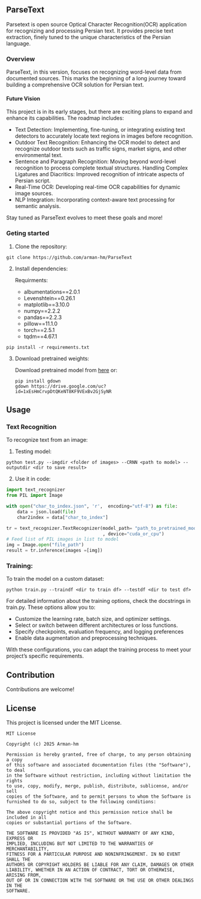## ParseText
Parsetext is open source Optical Character Recognition(OCR) application for recognizing and processing Persian text. It provides precise text extraction, finely tuned to the unique characteristics of the Persian language.

### Overview
ParseText, in this version, focuses on recognizing word-level data from documented sources. This marks the beginning of a long journey toward building a comprehensive OCR solution for Persian text.

#### Future Vision
This project is in its early stages, but there are exciting plans to expand and enhance its capabilities. The roadmap includes:

- Text Detection: Implementing, fine-tuning, or integrating existing text detectors to accurately locate text regions in images before recognition.
- Outdoor Text Recognition: Enhancing the OCR model to detect and recognize outdoor texts such as traffic signs, market signs, and other environmental text.
- Sentence and Paragraph Recognition: Moving beyond word-level recognition to process complete textual structures.
Handling Complex Ligatures and Diacritics: Improved recognition of intricate aspects of Persian script.
- Real-Time OCR: Developing real-time OCR capabilities for dynamic image sources.
- NLP Integration: Incorporating context-aware text processing for semantic analysis.

Stay tuned as ParseText evolves to meet these goals and more!

### Geting started
1. Clone the repository:
```
git clone https://github.com/arman-hm/ParseText
```
2. Install dependencies:

    Requirments:
    - albumentations==2.0.1
    - Levenshtein==0.26.1
    - matplotlib==3.10.0
    - numpy==2.2.2
    - pandas==2.2.3
    - pillow==11.1.0
    - torch==2.5.1
    - tqdm==4.67.1

```
pip install -r requirements.txt
```
3. Download pretrained weights:

    Download pretrained model from [here](https://drive.google.com/file/d/1xEsHmCrvpDtQKeNT8KF9VExBv2GjSyNR/view?usp=drive_link) or:
    ```
    pip install gdown
    gdown https://drive.google.com/uc?id=1xEsHmCrvpDtQKeNT8KF9VExBv2GjSyNR
    ```
## Usage

### Text Recognition
To recognize text from an image:
1. Testing model:
```
python test.py --imgdir <folder of images> --CRNN <path to model> --outputdir <dir to save result>
```
2. Use it in code:
```python
import text_recognizer
from PIL import Image

with open("char_to_index.json", 'r',  encoding="utf-8") as file:
    data = json.load(file)
    char2index = data["char_to_index"]

tr = text_recognizer.TextRecognizer(model_path= "path_to_pretrained_model", char_index=char2index
                                    , device="cuda_or_cpu")
# Feed list of PIL images in list to model
img = Image.open("file_path")
result = tr.inference(images =[img])
```
### Training:
To train the model on a custom dataset:
```
python train.py --traindf <dir to train df> --testdf <dir to test df> 
```
For detailed information about the training options, check the docstrings in train.py. These options allow you to:

- Customize the learning rate, batch size, and optimizer settings.
- Select or switch between different architectures or loss functions.
- Specify checkpoints, evaluation frequency, and logging preferences
- Enable data augmentation and preprocessing techniques.

With these configurations, you can adapt the training process to meet your project’s specific requirements.

## Contribution
Contributions are welcome!

## License
This project is licensed under the MIT License.
```
MIT License

Copyright (c) 2025 Arman-hm

Permission is hereby granted, free of charge, to any person obtaining a copy
of this software and associated documentation files (the "Software"), to deal
in the Software without restriction, including without limitation the rights
to use, copy, modify, merge, publish, distribute, sublicense, and/or sell
copies of the Software, and to permit persons to whom the Software is
furnished to do so, subject to the following conditions:

The above copyright notice and this permission notice shall be included in all
copies or substantial portions of the Software.

THE SOFTWARE IS PROVIDED "AS IS", WITHOUT WARRANTY OF ANY KIND, EXPRESS OR
IMPLIED, INCLUDING BUT NOT LIMITED TO THE WARRANTIES OF MERCHANTABILITY,
FITNESS FOR A PARTICULAR PURPOSE AND NONINFRINGEMENT. IN NO EVENT SHALL THE
AUTHORS OR COPYRIGHT HOLDERS BE LIABLE FOR ANY CLAIM, DAMAGES OR OTHER
LIABILITY, WHETHER IN AN ACTION OF CONTRACT, TORT OR OTHERWISE, ARISING FROM,
OUT OF OR IN CONNECTION WITH THE SOFTWARE OR THE USE OR OTHER DEALINGS IN THE
SOFTWARE.
```